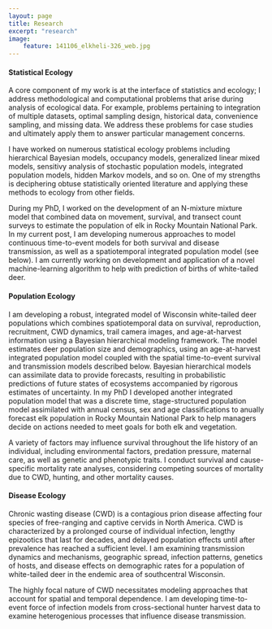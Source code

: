 ```yaml
---
layout: page
title: Research
excerpt: "research"
image:
    feature: 141106_elkheli-326_web.jpg
---
```


#### Statistical Ecology

A core component of my work is at the interface of statistics and ecology; I address methodological and computational problems that arise during analysis of ecological data. For example, problems pertaining to integration of multiple datasets, optimal sampling design, historical data, convenience sampling, and missing data. We address these problems for case studies and ultimately apply them to answer particular management concerns.

I have worked on numerous statistical ecology problems including hierarchical Bayesian models, occupancy models, generalized linear mixed models, sensitivy analysis of stochastic population models, integrated population models, hidden Markov models, and so on. One of my strengths is deciphering obtuse statistically oriented literature and applying these methods to ecology from other fields.

During my PhD, I worked on the development of an N-mixture mixture model that combined data on movement, survival, and transect count surveys to estimate the population of elk in Rocky Mountain National Park. In my current post, I am developing numerous approaches to model continuous time-to-event models for both survival and disease transmission, as well as a spatiotemporal integrated population model (see below). I am currently working on development and application of a novel machine-learning algorithm to help with prediction of births of white-tailed deer.

#### Population Ecology

I am developing a robust, integrated model of Wisconsin white-tailed deer populations which combines spatiotemporal data on survival, reproduction, recruitment, CWD dynamics, trail camera images, and age-at-harvest information using a Bayesian hierarchical modeling framework. The model estimates deer population size and demographics, using an age-at-harvest integrated population model coupled with the spatial time-to-event survival and transmission models described below. Bayesian hierarchical models can assimilate data to provide forecasts, resulting in probabilistic predictions of future states of ecosystems accompanied by rigorous estimates of uncertainty. In my PhD I developed another integrated population model that was a discrete time, stage-structured population model assimilated with annual census, sex and age classifications to anually forecast elk population in Rocky Mountain National Park to help managers decide on actions needed to meet goals for both elk and vegetation.

A variety of factors may influence survival throughout the life history of an individual, including environmental factors, predation pressure, maternal care, as well as genetic and phenotypic traits. I conduct survival and cause-specific mortality rate analyses, considering competing sources of mortality due to CWD, hunting, and other mortality causes.

#### Disease Ecology

Chronic wasting disease (CWD) is a contagious prion disease affecting four species of free-ranging
and captive cervids in North America. CWD is characterized by a prolonged course of individual infection, lengthy epizootics that last for decades, and delayed population effects until after prevalence has reached a sufficient level. I am examining transmission dynamics and mechanisms, geographic spread, infection patterns, genetics of hosts, and disease effects on demographic rates for a population of white-tailed deer in the endemic area of southcentral Wisconsin.

The highly focal nature of CWD necessitates modeling approaches that account for spatial and temporal dependence. I am developing time-to-event force of infection models from cross-sectional hunter harvest data to examine heterogenious processes that influence disease transmission.
